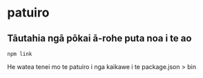 # patuiro

## Tāutahia ngā pōkai ā-rohe puta noa i te ao

`npm link`

He watea tenei mo te patuiro i nga kaikawe i te package.json > bin
